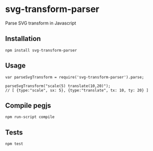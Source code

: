 svg-transform-parser
====================

Parse SVG transform in Javascript

## Installation

    npm install svg-transform-parser

## Usage

    var parseSvgTransform = require('svg-transform-parser').parse;

    parseSvgTransform("scale(5) translate(10,20)");
    // [ {type:"scale", sx: 5}, {type:"translate", tx: 10, ty: 20} ]

## Compile pegjs

    npm run-script compile

## Tests
  
    npm test
